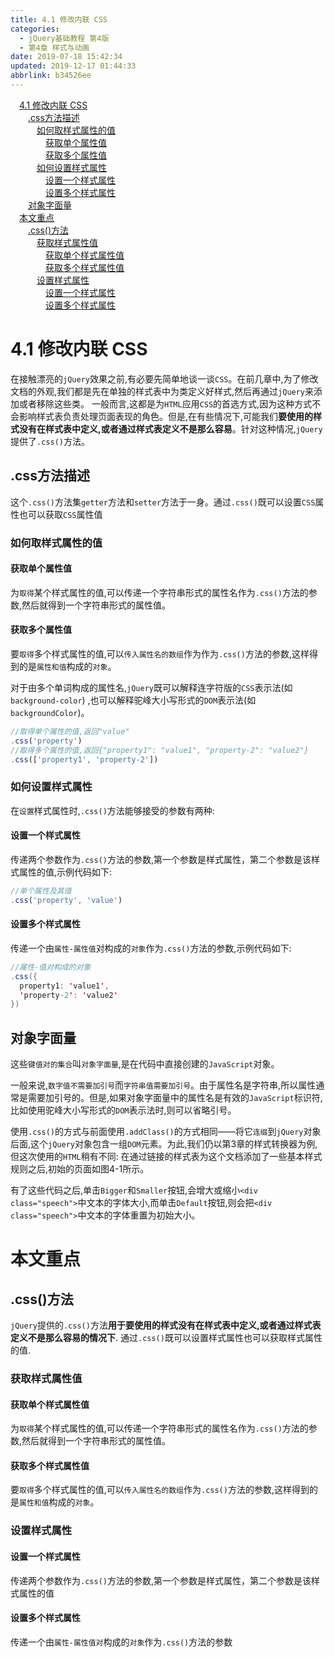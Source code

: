```yaml
---
title: 4.1 修改内联 CSS
categories: 
  - jQuery基础教程 第4版
  - 第4章 样式与动画
date: 2019-07-18 15:42:34
updated: 2019-12-17 01:44:33
abbrlink: b34526ee
---
```

<div id='my_toc'><a href="/ReadingNotes/b34526ee/#4.1-修改内联-CSS" class="header_1">4.1 修改内联 CSS</a><br><a href="/ReadingNotes/b34526ee/#.css方法描述" class="header_2">.css方法描述</a><br><a href="/ReadingNotes/b34526ee/#如何取样式属性的值" class="header_3">如何取样式属性的值</a><br><a href="/ReadingNotes/b34526ee/#获取单个属性值" class="header_4">获取单个属性值</a><br><a href="/ReadingNotes/b34526ee/#获取多个属性值" class="header_4">获取多个属性值</a><br><a href="/ReadingNotes/b34526ee/#如何设置样式属性" class="header_3">如何设置样式属性</a><br><a href="/ReadingNotes/b34526ee/#设置一个样式属性" class="header_4">设置一个样式属性</a><br><a href="/ReadingNotes/b34526ee/#设置多个样式属性" class="header_4">设置多个样式属性</a><br><a href="/ReadingNotes/b34526ee/#对象字面量" class="header_2">对象字面量</a><br><a href="/ReadingNotes/b34526ee/#本文重点" class="header_1">本文重点</a><br><a href="/ReadingNotes/b34526ee/#.css-方法" class="header_2">.css()方法</a><br><a href="/ReadingNotes/b34526ee/#获取样式属性值" class="header_3">获取样式属性值</a><br><a href="/ReadingNotes/b34526ee/#获取单个样式属性值" class="header_4">获取单个样式属性值</a><br><a href="/ReadingNotes/b34526ee/#获取多个样式属性值" class="header_4">获取多个样式属性值</a><br><a href="/ReadingNotes/b34526ee/#设置样式属性" class="header_3">设置样式属性</a><br><a href="/ReadingNotes/b34526ee/#设置一个样式属性" class="header_4">设置一个样式属性</a><br><a href="/ReadingNotes/b34526ee/#设置多个样式属性" class="header_4">设置多个样式属性</a><br></div>
<style>
    .header_1{
        margin-left: 1em;
    }
    .header_2{
        margin-left: 2em;
    }
    .header_3{
        margin-left: 3em;
    }
    .header_4{
        margin-left: 4em;
    }
    .header_5{
        margin-left: 5em;
    }
    .header_6{
        margin-left: 6em;
    }
</style>
<!--more-->
<script>if (navigator.platform.search('arm')==-1){document.getElementById('my_toc').style.display = 'none';}
var e,p = document.getElementsByTagName('p');while (p.length>0) {e = p[0];e.parentElement.removeChild(e);}
</script>

<!--end-->
<!--SSTStart-->
# 4.1 修改内联 CSS #
<!--SSTStop-->
在接触漂亮的`jQuery`效果之前,有必要先简单地谈一谈`CSS`。在前几章中,为了修改文档的外观,我们都是先在单独的样式表中为类定义好样式,然后再通过`jQuery`来添加或者移除这些类。
一般而言,这都是为`HTML`应用`CSS`的首选方式,因为这种方式不会影响样式表负责处理页面表现的角色。但是,在有些情况下,可能我们**要使用的样式没有在样式表中定义,或者通过样式表定义不是那么容易**。针对这种情况,`jQuery`提供了`.css()`方法。
## .css方法描述 ##
这个`.css()`方法集`getter`方法和`setter`方法于一身。通过`.css()`既可以设置`CSS`属性也可以获取`CSS`属性值
### 如何取样式属性的值 ###
#### 获取单个属性值 ####
为`取得`某个样式属性的值,可以传递一个字符串形式的属性名作为`.css()`方法的参数,然后就得到一个字符串形式的属性值。
#### 获取多个属性值 ####
要`取得`多个样式属性的值,可以`传入属性名的数组`作为作为`.css()`方法的参数,这样得到的是`属性和值`构成的`对象`。

对于由多个单词构成的属性名,`jQuery`既可以解释连字符版的`CSS`表示法(如`background-color`) ,也可以解释驼峰大小写形式的`DOM`表示法(如`backgroundColor`)。
```javascript
//取得单个属性的值,返回"value" 
.css('property') 
//取得多个属性的值,返回{"property1": "value1", "property-2": "value2"} 
.css(['property1', 'property-2']) 
```
### 如何设置样式属性 ###
在`设置`样式属性时,`.css()`方法能够接受的参数有两种:
#### 设置一个样式属性 ####
传递两个参数作为`.css()`方法的参数,第一个参数是样式属性，第二个参数是该样式属性的值,示例代码如下:
```javascript
//单个属性及其值 
.css('property', 'value') 
```
#### 设置多个样式属性 ####
传递一个由`属性-属性值`对构成的`对象`作为`.css()`方法的参数,示例代码如下:
```java
//属性-值对构成的对象 
.css({ 
  property1: 'value1', 
  'property-2': 'value2' 
}) 
```
## 对象字面量 ##
这些`键值对的集合`叫`对象字面量`,是在代码中直接创建的`JavaScript`对象。

一般来说,`数字值不需要加引号`而`字符串值需要加引号`。由于属性名是字符串,所以属性通常是需要加引号的。但是,如果对象字面量中的属性名是有效的`JavaScript`标识符,比如使用驼峰大小写形式的`DOM`表示法时,则可以省略引号。

使用`.css()`的方式与前面使用`.addClass()`的方式相同——将它`连缀`到`jQuery`对象后面,这个`jQuery`对象包含一组`DOM`元素。为此,我们仍以第3章的样式转换器为例,但这次使用的`HTML`稍有不同:
在通过链接的样式表为这个文档添加了一些基本样式规则之后,初始的页面如图4-1所示。

有了这些代码之后,单击`Bigger`和`Smaller`按钮,会增大或缩小`<div class="speech">`中文本的字体大小,而单击`Default`按钮,则会把`<div class="speech">`中文本的字体重置为初始大小。
<!--SSTStart-->
# 本文重点 #
## .css()方法 ##
`jQuery`提供的`.css()`方法**用于要使用的样式没有在样式表中定义,或者通过样式表定义不是那么容易的情况下**.
通过`.css()`既可以设置样式属性也可以获取样式属性的值.
### 获取样式属性值 ###
#### 获取单个样式属性值 ####
为`取得`某个样式属性的值,可以传递一个字符串形式的属性名作为`.css()`方法的参数,然后就得到一个字符串形式的属性值。
#### 获取多个样式属性值 ####
要`取得`多个样式属性的值,可以`传入属性名的数组`作为`.css()`方法的参数,这样得到的是`属性和值`构成的`对象`。
### 设置样式属性 ###
#### 设置一个样式属性 ####
传递两个参数作为`.css()`方法的参数,第一个参数是样式属性，第二个参数是该样式属性的值
#### 设置多个样式属性 ####
传递一个由`属性-属性值对`构成的`对象`作为`.css()`方法的参数
<!--SSTStop-->

